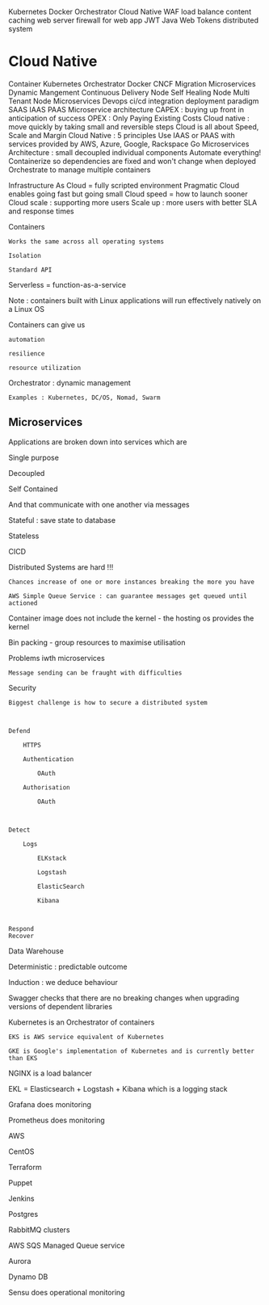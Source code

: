 Kubernetes
Docker
Orchestrator
Cloud Native
WAF
load balance
content caching
web server
firewall for web app
JWT Java Web Tokens
distributed system

# Cloud Native

Container
Kubernetes
Orchestrator
Docker
CNCF
Migration
Microservices
Dynamic Mangement
Continuous Delivery
Node
Self Healing Node
Multi Tenant Node
Microservices
Devops
ci/cd integration deployment
paradigm
SAAS
IAAS
PAAS
Microservice architecture
CAPEX : buying up front in anticipation of success
OPEX : Only Paying Existing Costs
Cloud native : move quickly by taking small and reversible steps
Cloud is all about Speed, Scale and Margin
Cloud Native : 5 principles
Use IAAS or PAAS with services provided by AWS, Azure, Google, Rackspace
Go Microservices Architecture : small decoupled individual components
Automate everything!
Containerize so dependencies are fixed and won't change when deployed
Orchestrate to manage multiple containers

Infrastructure As Cloud = fully scripted environment
Pragmatic
Cloud enables going fast but going small
Cloud speed = how to launch sooner
Cloud scale : supporting more users
Scale up : more users with better SLA and response times

Containers

    Works the same across all operating systems
    
    Isolation
    
    Standard API

Serverless = function-as-a-service

Note : containers built with Linux applications will run effectively natively on a Linux OS

Containers can give us

    automation
    
    resilience
    
    resource utilization

Orchestrator : dynamic management

    Examples : Kubernetes, DC/OS, Nomad, Swarm

## Microservices

Applications are broken down into services which are

Single purpose

Decoupled

Self Contained

And that communicate with one another via messages

Stateful : save state to database

Stateless 





CICD



Distributed Systems are hard !!!

    Chances increase of one or more instances breaking the more you have

    AWS Simple Queue Service : can guarantee messages get queued until actioned


Container image does not include the kernel - the hosting os provides the kernel

Bin packing - group resources to maximise utilisation

Problems iwth microservices

    Message sending can be fraught with difficulties


Security

    Biggest challenge is how to secure a distributed system



    Defend

        HTTPS

        Authentication 

            OAuth

        Authorisation

            OAuth



    Detect
    
        Logs

            ELKstack

            Logstash

            ElasticSearch

            Kibana



    Respond
    Recover





Data Warehouse

Deterministic : predictable outcome

Induction : we deduce behaviour

Swagger checks that there are no breaking changes when upgrading versions of dependent libraries

Kubernetes is an Orchestrator of containers

    EKS is AWS service equivalent of Kubernetes

    GKE is Google's implementation of Kubernetes and is currently better than EKS

NGINX is a load balancer

EKL = Elasticsearch + Logstash + Kibana which is a logging stack

Grafana does monitoring

Prometheus does monitoring

AWS

CentOS

Terraform

Puppet

Jenkins

Postgres

RabbitMQ clusters

AWS SQS Managed Queue service

Aurora 

Dynamo DB

Sensu does operational monitoring













